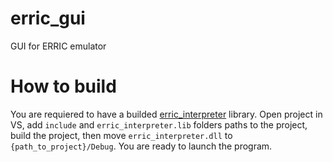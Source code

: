 # erric_gui
GUI for ERRIC emulator

# How to build
You are requiered to have a builded [erric_interpreter](https://github.com/SuperPrower/era_interpreter) library.
Open project in VS, add `include` and `erric_interpreter.lib` folders paths to the project, build the project,
then move `erric_interpreter.dll` to `{path_to_project}/Debug`. You are ready to launch the program.
